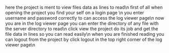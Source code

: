 here the project is ment to view files data as lines to read\n
first of all when opening the project you find your self on a login page \n
you enter username and password correctly to can access the log viewer page\n
now you are in the log viewer page you can enter the directory of any file with the server directory to read\n
click view the project do its job and get the file data in lines so you can read easily\n
when you are finished reading you can logout from the project by click logout in the top right corner of the log viewer page\n